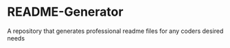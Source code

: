 # README-Generator
A repository that generates professional readme files for any coders desired needs
